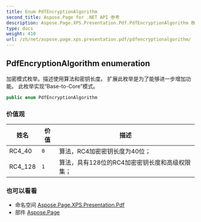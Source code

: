 ```yaml
---
title: Enum PdfEncryptionAlgorithm
second_title: Aspose.Page for .NET API 参考
description: Aspose.Page.XPS.Presentation.Pdf.PdfEncryptionAlgorithm 枚举. 加密模式枚举描述使用算法和密钥长度 扩展此枚举是为了能够进一步增加功能 此枚举实现BasetoCore模式
type: docs
weight: 410
url: /zh/net/aspose.page.xps.presentation.pdf/pdfencryptionalgorithm/
---
```

## PdfEncryptionAlgorithm enumeration

加密模式枚举。描述使用算法和密钥长度。 扩展此枚举是为了能够进一步增加功能。 此枚举实现“Base-to-Core”模式。

```csharp
public enum PdfEncryptionAlgorithm
```

### 价值观

| 姓名 | 价值 | 描述 |
| --- | --- | --- |
| RC4_40 | `0` | 算法，RC4加密密钥长度为40位； |
| RC4_128 | `1` | 算法，具有128位的RC4加密密钥长度和高级权限集； |

### 也可以看看

* 命名空间 [Aspose.Page.XPS.Presentation.Pdf](../../aspose.page.xps.presentation.pdf/)
* 部件 [Aspose.Page](../../)


